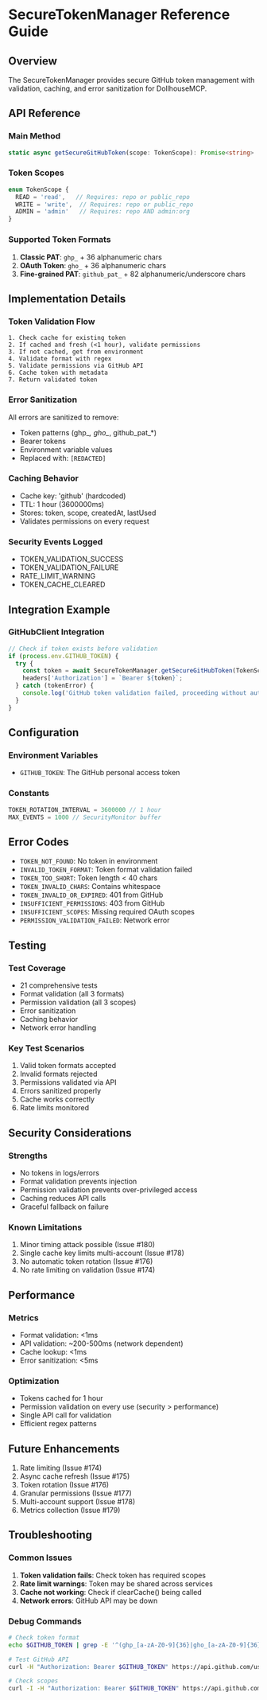 # SecureTokenManager Reference Guide

## Overview
The SecureTokenManager provides secure GitHub token management with validation, caching, and error sanitization for DollhouseMCP.

## API Reference

### Main Method
```typescript
static async getSecureGitHubToken(scope: TokenScope): Promise<string>
```

### Token Scopes
```typescript
enum TokenScope {
  READ = 'read',   // Requires: repo or public_repo
  WRITE = 'write',  // Requires: repo or public_repo
  ADMIN = 'admin'   // Requires: repo AND admin:org
}
```

### Supported Token Formats
1. **Classic PAT**: `ghp_` + 36 alphanumeric chars
2. **OAuth Token**: `gho_` + 36 alphanumeric chars
3. **Fine-grained PAT**: `github_pat_` + 82 alphanumeric/underscore chars

## Implementation Details

### Token Validation Flow
```
1. Check cache for existing token
2. If cached and fresh (<1 hour), validate permissions
3. If not cached, get from environment
4. Validate format with regex
5. Validate permissions via GitHub API
6. Cache token with metadata
7. Return validated token
```

### Error Sanitization
All errors are sanitized to remove:
- Token patterns (ghp_*, gho_*, github_pat_*)
- Bearer tokens
- Environment variable values
- Replaced with: `[REDACTED]`

### Caching Behavior
- Cache key: 'github' (hardcoded)
- TTL: 1 hour (3600000ms)
- Stores: token, scope, createdAt, lastUsed
- Validates permissions on every request

### Security Events Logged
- TOKEN_VALIDATION_SUCCESS
- TOKEN_VALIDATION_FAILURE
- RATE_LIMIT_WARNING
- TOKEN_CACHE_CLEARED

## Integration Example

### GitHubClient Integration
```typescript
// Check if token exists before validation
if (process.env.GITHUB_TOKEN) {
  try {
    const token = await SecureTokenManager.getSecureGitHubToken(TokenScope.READ);
    headers['Authorization'] = `Bearer ${token}`;
  } catch (tokenError) {
    console.log('GitHub token validation failed, proceeding without authentication');
  }
}
```

## Configuration

### Environment Variables
- `GITHUB_TOKEN`: The GitHub personal access token

### Constants
```typescript
TOKEN_ROTATION_INTERVAL = 3600000 // 1 hour
MAX_EVENTS = 1000 // SecurityMonitor buffer
```

## Error Codes
- `TOKEN_NOT_FOUND`: No token in environment
- `INVALID_TOKEN_FORMAT`: Token format validation failed
- `TOKEN_TOO_SHORT`: Token length < 40 chars
- `TOKEN_INVALID_CHARS`: Contains whitespace
- `TOKEN_INVALID_OR_EXPIRED`: 401 from GitHub
- `INSUFFICIENT_PERMISSIONS`: 403 from GitHub
- `INSUFFICIENT_SCOPES`: Missing required OAuth scopes
- `PERMISSION_VALIDATION_FAILED`: Network error

## Testing

### Test Coverage
- 21 comprehensive tests
- Format validation (all 3 formats)
- Permission validation (all 3 scopes)
- Error sanitization
- Caching behavior
- Network error handling

### Key Test Scenarios
1. Valid token formats accepted
2. Invalid formats rejected
3. Permissions validated via API
4. Errors sanitized properly
5. Cache works correctly
6. Rate limits monitored

## Security Considerations

### Strengths
- No tokens in logs/errors
- Format validation prevents injection
- Permission validation prevents over-privileged access
- Caching reduces API calls
- Graceful fallback on failure

### Known Limitations
1. Minor timing attack possible (Issue #180)
2. Single cache key limits multi-account (Issue #178)
3. No automatic token rotation (Issue #176)
4. No rate limiting on validation (Issue #174)

## Performance

### Metrics
- Format validation: <1ms
- API validation: ~200-500ms (network dependent)
- Cache lookup: <1ms
- Error sanitization: <5ms

### Optimization
- Tokens cached for 1 hour
- Permission validation on every use (security > performance)
- Single API call for validation
- Efficient regex patterns

## Future Enhancements
1. Rate limiting (Issue #174)
2. Async cache refresh (Issue #175)
3. Token rotation (Issue #176)
4. Granular permissions (Issue #177)
5. Multi-account support (Issue #178)
6. Metrics collection (Issue #179)

## Troubleshooting

### Common Issues
1. **Token validation fails**: Check token has required scopes
2. **Rate limit warnings**: Token may be shared across services
3. **Cache not working**: Check if clearCache() being called
4. **Network errors**: GitHub API may be down

### Debug Commands
```bash
# Check token format
echo $GITHUB_TOKEN | grep -E '^(ghp_[a-zA-Z0-9]{36}|gho_[a-zA-Z0-9]{36}|github_pat_[a-zA-Z0-9_]{82})$'

# Test GitHub API
curl -H "Authorization: Bearer $GITHUB_TOKEN" https://api.github.com/user

# Check scopes
curl -I -H "Authorization: Bearer $GITHUB_TOKEN" https://api.github.com/user | grep x-oauth-scopes
```